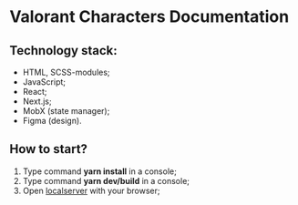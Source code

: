 # Valorant Characters Documentation

## Technology stack:

- HTML, SCSS-modules;
- JavaScript;
- React;
- Next.js;
- MobX (state manager);
- Figma (design).

## How to start?

1. Type command **yarn install** in a console;
2. Type command **yarn dev/build** in a console;
3. Open [localserver](http://localhost:3000) with your browser;

